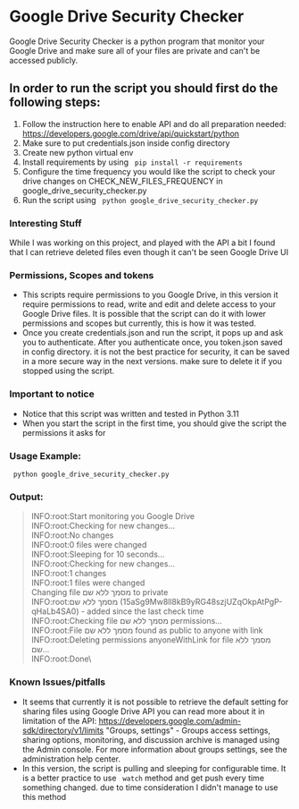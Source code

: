 # Google Drive Security Checker 
Google Drive Security Checker is a python program that monitor your Google Drive and make sure all of your
files are private and can't be accessed publicly.

## In order to run the script you should first do the following steps:
1. Follow the instruction here to enable API and do all preparation needed:
https://developers.google.com/drive/api/quickstart/python
2. Make sure to put credentials.json inside config directory
3. Create new python virtual env 
4. Install requirements by using <code> pip install -r requirements </code>
5. Configure the time frequency you would like the script to check your drive changes on CHECK_NEW_FILES_FREQUENCY 
in google_drive_security_checker.py
6. Run the script using <code> python google_drive_security_checker.py </code>

### Interesting Stuff 
While I was working on this project, and played with the API a bit I found that I can retrieve deleted files even
though it can't be seen Google Drive UI

### Permissions, Scopes and tokens
- This scripts require permissions to you Google Drive, in this version it require permissions to read, write and edit
and delete access to your Google Drive files. It is possible that the script can do it with lower permissions and scopes 
but currently, this is how it was tested.
- Once you create credentials.json and run the script, it pops up and ask you to authenticate.
After you authenticate once, you token.json saved in config directory. it is not the best practice for security, it
can be saved in a more secure way in the next versions. make sure to delete it if you stopped using the script.

### Important to notice
- Notice that this script was written and tested in Python 3.11
- When you start the script in the first time, you should give the script the permissions it asks for

### Usage Example:
<code> python google_drive_security_checker.py </code>

### Output:
>INFO:root:Start monitoring you Google Drive\
>INFO:root:Checking for new changes...\
>INFO:root:No changes\
>INFO:root:0 files were changed\
>INFO:root:Sleeping for 10 seconds...\
>INFO:root:Checking for new changes...\
>INFO:root:1 changes\
>INFO:root:1 files were changed\
>Changing file מסמך ללא שם to private\
>INFO:root:מסמך ללא שם (15aSg9Mw8ll8kB9yRG48szjUZqOkpAtPgP-qHaLb4SA0) - added since the last check time\
>INFO:root:Checking file מסמך ללא שם permissions... \
>INFO:root:File מסמך ללא שם found as public to anyone with link\
>INFO:root:Deleting permissions anyoneWithLink for file מסמך ללא שם...\
>INFO:root:Done\
</deblock>

### Known Issues/pitfalls
- It seems that currently it is not possible to retrieve the default setting for sharing files using Google Drive API
you can read more about it in limitation of the API:
https://developers.google.com/admin-sdk/directory/v1/limits
"Groups, settings" - Groups access settings, sharing options, monitoring, and discussion archive is managed using the 
Admin console. For more information about groups settings, see the administration help center.
- In this version, the script is pulling and sleeping for configurable time. It is a better practice to use 
<code> watch</code> method and get push every time something changed. due to time consideration I didn't manage to 
use this method
